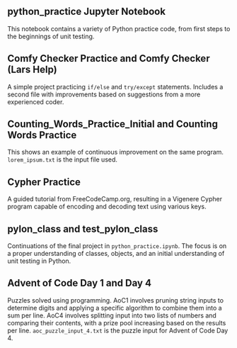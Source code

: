 ## python_practice Jupyter Notebook
This notebook contains a variety of Python practice code, from first steps to the beginnings of unit testing.

## Comfy Checker Practice and Comfy Checker (Lars Help)
A simple project practicing `if/else` and `try/except` statements. Includes a second file with improvements based on suggestions from a more experienced coder.

## Counting_Words_Practice_Initial and Counting Words Practice
This shows an example of continuous improvement on the same program. `lorem_ipsum.txt` is the input file used.

## Cypher Practice
A guided tutorial from FreeCodeCamp.org, resulting in a Vigenere Cypher program capable of encoding and decoding text using various keys.

## pylon_class and test_pylon_class
Continuations of the final project in `python_practice.ipynb`. The focus is on a proper understanding of classes, objects, and an initial understanding of unit testing in Python.

## Advent of Code Day 1 and Day 4
Puzzles solved using programming. AoC1 involves pruning string inputs to determine digits and applying a specific algorithm to combine them into a sum per line. AoC4 involves splitting input into two lists of numbers and comparing their contents, with a prize pool increasing based on the results per line. `aoc_puzzle_input_4.txt` is the puzzle input for Advent of Code Day 4.
